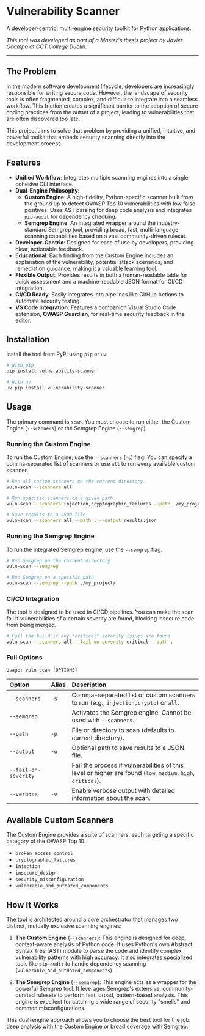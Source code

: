 # Vulnerability Scanner

A developer-centric, multi-engine security toolkit for Python applications.

*This tool was developed as part of a Master's thesis project by Javier Ocampo at CCT College Dublin.*

---

## The Problem

In the modern software development lifecycle, developers are increasingly responsible for writing secure code. However, the landscape of security tools is often fragmented, complex, and difficult to integrate into a seamless workflow. This friction creates a significant barrier to the adoption of secure coding practices from the outset of a project, leading to vulnerabilities that are often discovered too late.

This project aims to solve that problem by providing a unified, intuitive, and powerful toolkit that embeds security scanning directly into the development process.

## Features

- **Unified Workflow**: Integrates multiple scanning engines into a single, cohesive CLI interface.
- **Dual-Engine Philosophy**:
    - **Custom Engine**: A high-fidelity, Python-specific scanner built from the ground up to detect OWASP Top 10 vulnerabilities with low false positives. Uses AST parsing for deep code analysis and integrates `pip-audit` for dependency checking.
    - **Semgrep Engine**: An integrated wrapper around the industry-standard Semgrep tool, providing broad, fast, multi-language scanning capabilities based on a vast community-driven ruleset.
- **Developer-Centric**: Designed for ease of use by developers, providing clear, actionable feedback.
- **Educational**: Each finding from the Custom Engine includes an explanation of the vulnerability, potential attack scenarios, and remediation guidance, making it a valuable learning tool.
- **Flexible Output**: Provides results in both a human-readable table for quick assessment and a machine-readable JSON format for CI/CD integration.
- **CI/CD Ready**: Easily integrates into pipelines like GitHub Actions to automate security testing.
- **VS Code Integration**: Features a companion Visual Studio Code extension, **OWASP Guardian**, for real-time security feedback in the editor.

## Installation

Install the tool from PyPI using `pip` or `uv`:

```bash
# With pip
pip install vulnerability-scanner

# With uv
uv pip install vulnerability-scanner
```

## Usage

The primary command is `scan`. You must choose to run either the Custom Engine (`--scanners`) or the Semgrep Engine (`--semgrep`).

### Running the Custom Engine

To run the Custom Engine, use the `--scanners` (`-s`) flag. You can specify a comma-separated list of scanners or use `all` to run every available custom scanner.

```bash
# Run all custom scanners on the current directory
vuln-scan --scanners all

# Run specific scanners on a given path
vuln-scan --scanners injection,cryptographic_failures --path ./my_project/

# Save results to a JSON file
vuln-scan --scanners all --path . --output results.json
```

### Running the Semgrep Engine

To run the integrated Semgrep engine, use the `--semgrep` flag.

```bash
# Run Semgrep on the current directory
vuln-scan --semgrep

# Run Semgrep on a specific path
vuln-scan --semgrep --path ./my_project/
```

### CI/CD Integration

The tool is designed to be used in CI/CD pipelines. You can make the scan fail if vulnerabilities of a certain severity are found, blocking insecure code from being merged.

```bash
# Fail the build if any "critical" severity issues are found
vuln-scan --scanners all --fail-on-severity critical --path .
```

### Full Options

```
Usage: vuln-scan [OPTIONS]
```

| Option | Alias | Description |
| :--- | :--- | :--- |
| `--scanners` | `-s` | Comma-separated list of custom scanners to run (e.g., `injection,crypto`) or `all`. |
| `--semgrep` | | Activates the Semgrep engine. Cannot be used with `--scanners`. |
| `--path` | `-p` | File or directory to scan (defaults to current directory). |
| `--output` | `-o` | Optional path to save results to a JSON file. |
| `--fail-on-severity` | | Fail the process if vulnerabilities of this level or higher are found (`low`, `medium`, `high`, `critical`). |
| `--verbose` | `-v` | Enable verbose output with detailed information about the scan. |

## Available Custom Scanners

The Custom Engine provides a suite of scanners, each targeting a specific category of the OWASP Top 10:

- `broken_access_control`
- `cryptographic_failures`
- `injection`
- `insecure_design`
- `security_misconfiguration`
- `vulnerable_and_outdated_components`

## How It Works

The tool is architected around a core orchestrator that manages two distinct, mutually exclusive scanning engines:

1.  **The Custom Engine** (`--scanners`): This engine is designed for deep, context-aware analysis of Python code. It uses Python's own Abstract Syntax Tree (AST) module to parse the code and identify complex vulnerability patterns with high accuracy. It also integrates specialized tools like `pip-audit` to handle dependency scanning (`vulnerable_and_outdated_components`).

2.  **The Semgrep Engine** (`--semgrep`): This engine acts as a wrapper for the powerful Semgrep tool. It leverages Semgrep's extensive, community-curated rulesets to perform fast, broad, pattern-based analysis. This engine is excellent for catching a wide range of security "smells" and common misconfigurations.

This dual-engine approach allows you to choose the best tool for the job: deep analysis with the Custom Engine or broad coverage with Semgrep.
